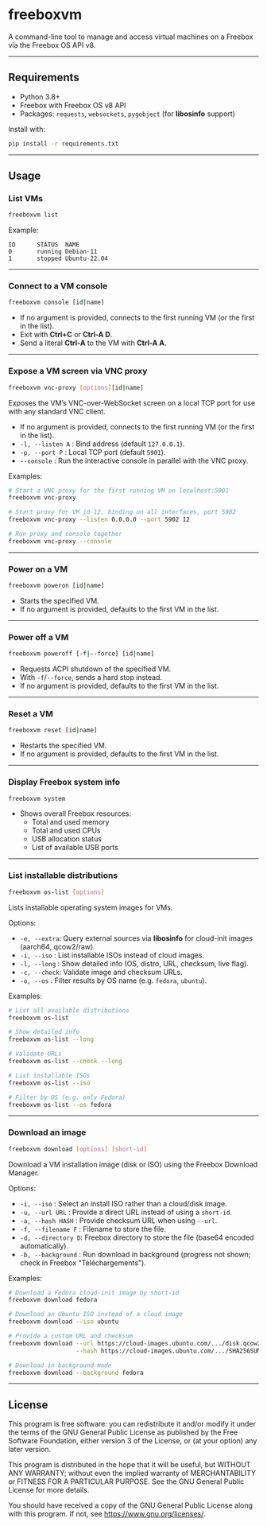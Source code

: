 # freeboxvm

A command-line tool to manage and access virtual machines on a Freebox
via the Freebox OS API v8.

---

## Requirements

- Python 3.8+
- Freebox with Freebox OS v8 API
- Packages: `requests`, `websockets`, `pygobject` (for **libosinfo** support)

Install with:

```bash
pip install -r requirements.txt
```

---

## Usage

### List VMs
```bash
freeboxvm list
```

Example:
```
ID      STATUS  NAME
0       running Debian-11
1       stopped Ubuntu-22.04
```

---

### Connect to a VM console
```bash
freeboxvm console [id|name]
```

- If no argument is provided, connects to the first running VM (or the first in
  the list).
- Exit with **Ctrl+C** or **Ctrl-A D**.
- Send a literal **Ctrl-A** to the VM with **Ctrl-A A**.

---

### Expose a VM screen via VNC proxy
```bash
freeboxvm vnc-proxy [options][id|name]
```

Exposes the VM’s VNC-over-WebSocket screen on a local TCP port for use
with any standard VNC client.

- If no argument is provided, connects to the first running VM (or the first in
  the list).
- `-l, --listen A` : Bind address (default `127.0.0.1`).
- `-p, --port P`   : Local TCP port (default `5901`).
- `--console`      : Run the interactive console in parallel with the
  VNC proxy.

Examples:
```bash
# Start a VNC proxy for the first running VM on localhost:5901
freeboxvm vnc-proxy

# Start proxy for VM id 12, binding on all interfaces, port 5902
freeboxvm vnc-proxy --listen 0.0.0.0 --port 5902 12

# Run proxy and console together
freeboxvm vnc-proxy --console
```

---

### Power on a VM
```bash
freeboxvm poweron [id|name]
```

- Starts the specified VM.
- If no argument is provided, defaults to the first VM in the list.

---

### Power off a VM
```bash
freeboxvm poweroff [-f|--force] [id|name]
```

- Requests ACPI shutdown of the specified VM.
- With `-f`/`--force`, sends a hard stop instead.
- If no argument is provided, defaults to the first VM in the list.

---

### Reset a VM
```bash
freeboxvm reset [id|name]
```

- Restarts the specified VM.
- If no argument is provided, defaults to the first VM in the list.

---

### Display Freebox system info
```bash
freeboxvm system
```

- Shows overall Freebox resources:
  - Total and used memory
  - Total and used CPUs
  - USB allocation status
  - List of available USB ports

---

### List installable distributions
```bash
freeboxvm os-list [options]
```

Lists installable operating system images for VMs.

Options:
- `-e, --extra`: Query external sources via **libosinfo** for cloud-init images
  (aarch64, qcow2/raw).
- `-i, --iso`  : List installable ISOs instead of cloud images.
- `-l, --long` : Show detailed info (OS, distro, URL, checksum, live flag).
- `-c, --check`: Validate image and checksum URLs.
- `-o, --os`   : Filter results by OS name (e.g. `fedora`, `ubuntu`).

Examples:
```bash
# List all available distributions
freeboxvm os-list

# Show detailed info
freeboxvm os-list --long

# Validate URLs
freeboxvm os-list --check --long

# List installable ISOs
freeboxvm os-list --iso

# Filter by OS (e.g. only Fedora)
freeboxvm os-list --os fedora
```

---

### Download an image
```bash
freeboxvm download [options] [short-id]
```

Download a VM installation image (disk or ISO) using the Freebox Download Manager.

Options:
- `-i, --iso`        : Select an install ISO rather than a cloud/disk image.
- `-u, --url URL`    : Provide a direct URL instead of using a `short-id`.
- `-a, --hash HASH`  : Provide checksum URL when using `--url`.
- `-f, --filename F` : Filename to store the file.
- `-d, --directory D`: Freebox directory to store the file (base64 encoded automatically).
- `-b, --background` : Run download in background (progress not shown; check in Freebox "Téléchargements").

Examples:
```bash
# Download a Fedora cloud-init image by short-id
freeboxvm download fedora

# Download an Ubuntu ISO instead of a cloud image
freeboxvm download --iso ubuntu

# Provide a custom URL and checksum
freeboxvm download --url https://cloud-images.ubuntu.com/.../disk.qcow2 \
                   --hash https://cloud-images.ubuntu.com/.../SHA256SUMS

# Download in background mode
freeboxvm download --background fedora
```

---

## License

This program is free software: you can redistribute it and/or modify
it under the terms of the GNU General Public License as published by
the Free Software Foundation, either version 3 of the License, or
(at your option) any later version.

This program is distributed in the hope that it will be useful,
but WITHOUT ANY WARRANTY; without even the implied warranty of
MERCHANTABILITY or FITNESS FOR A PARTICULAR PURPOSE.
See the GNU General Public License for more details.

You should have received a copy of the GNU General Public License
along with this program. If not, see <https://www.gnu.org/licenses/>.

